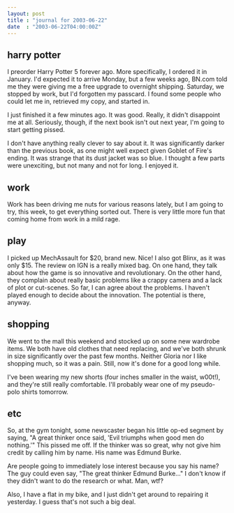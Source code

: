 ```yaml
---
layout: post
title : "journal for 2003-06-22"
date  : "2003-06-22T04:00:00Z"
---
```



## harry potter

I preorder Harry Potter 5 forever ago.  More specifically, I ordered it in January.  I'd expected it to arrive Monday, but a few weeks ago, BN.com told me they were giving me a free upgrade to overnight shipping.  Saturday, we stopped by work, but I'd forgotten my passcard.  I found some people who could let me in, retrieved my copy, and started in.

I just finished it a few minutes ago.  It was good.  Really, it didn't disappoint me at all.  Seriously, though, if the next book isn't out next year, I'm going to start getting pissed.

I don't have anything really clever to say about it.  It was significantly darker than the previous book, as one might well expect given Goblet of Fire's ending.  It was strange that its dust jacket was so blue.  I thought a few parts were unexciting, but not many and not for long.  I enjoyed it.

## work

Work has been driving me nuts for various reasons lately, but I am going to try, this week, to get everything sorted out.  There is very little more fun that coming home from work in a mild rage.

## play

I picked up MechAssault for $20, brand new.  Nice!  I also got Blinx, as it was only $15.  The review on IGN is a really mixed bag.  On one hand, they talk about how the game is so innovative and revolutionary.  On the other hand, they complain about really basic problems like a crappy camera and a lack of plot or cut-scenes.  So far, I can agree about the problems.  I haven't played enough to decide about the innovation.  The potential is there, anyway.

## shopping

We went to the mall this weekend and stocked up on some new wardrobe items.  We both have old clothes that need replacing, and we've both shrunk in size significantly over the past few months.  Neither Gloria nor I like shopping much, so it was a pain.  Still, now it's done for a good long while.

I've been wearing my new shorts (four inches smaller in the waist, w00t!), and they're still really comfortable.  I'll probably wear one of my pseudo-polo shirts tomorrow.

## etc

So, at the gym tonight, some newscaster began his little op-ed segment by saying, "A great thinker once said, 'Evil triumphs when good men do nothing.'" This pissed me off.  If the thinker was so great, why not give him credit by calling him by name.  His name was Edmund Burke.

Are people going to immediately lose interest because you say his name?  The guy could even say, "The great thinker Edmund Burke..."  I don't know if they didn't want to do the research or what.  Man, wtf?

Also, I have a flat in my bike, and I just didn't get around to repairing it yesterday.  I guess that's not such a big deal.

